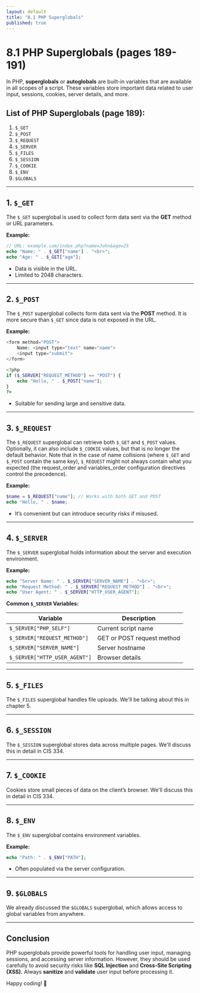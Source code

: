 ```yaml
---
layout: default
title: "8.1 PHP Superglobals"
published: true
---
```


# 8.1 PHP Superglobals (pages 189-191)

In PHP, **superglobals** or **autoglobals** are built-in variables that are available in all scopes of a script. These variables store important data related to user input, sessions, cookies, server details, and more.

## List of PHP Superglobals (page 189):

1. `$_GET`
2. `$_POST`
3. `$_REQUEST`
4. `$_SERVER`
5. `$_FILES`
6. `$_SESSION`
7. `$_COOKIE`
8. `$_ENV`
9. `$GLOBALS`

---

## 1. `$_GET`

The `$_GET` superglobal is used to collect form data sent via the **GET** method or URL parameters.

**Example:**

```php
// URL: example.com/index.php?name=John&age=25
echo "Name: " . $_GET["name"] . "<br>";
echo "Age: " . $_GET["age"];
```

- Data is visible in the URL.
- Limited to 2048 characters.

---

## 2. `$_POST`

The `$_POST` superglobal collects form data sent via the **POST** method. It is more secure than `$_GET` since data is not exposed in the URL.

**Example:**

```php
<form method="POST">
    Name: <input type="text" name="name">
    <input type="submit">
</form>

<?php
if ($_SERVER["REQUEST_METHOD"] == "POST") {
    echo "Hello, " . $_POST["name"];
}
?>
```

- Suitable for sending large and sensitive data.

---

## 3. `$_REQUEST`

The `$_REQUEST` superglobal can retrieve both `$_GET` and `$_POST` values. Optionally, it can also include `$_COOKIE` values, but that is no longer the default behavior. Note that in the case of name collisions (where `$_GET` and `$_POST` contain the same key), `$_REQUEST` might not always contain what you expected (the request_order and variables_order configuration directives control the precedence).

**Example:**

```php
$name = $_REQUEST["name"]; // Works with both GET and POST
echo "Hello, " . $name;
```

- It’s convenient but can introduce security risks if misused.

---

## 4. `$_SERVER`

The `$_SERVER` superglobal holds information about the server and execution environment.

**Example:**

```php
echo "Server Name: " . $_SERVER["SERVER_NAME"] . "<br>";
echo "Request Method: " . $_SERVER["REQUEST_METHOD"] . "<br>";
echo "User Agent: " . $_SERVER["HTTP_USER_AGENT"];
```

**Common `$_SERVER` Variables:**

| Variable | Description |
|----------|-------------|
| `$_SERVER["PHP_SELF"]` | Current script name |
| `$_SERVER["REQUEST_METHOD"]` | GET or POST request method |
| `$_SERVER["SERVER_NAME"]` | Server hostname |
| `$_SERVER["HTTP_USER_AGENT"]` | Browser details |

---

## 5. `$_FILES`

The `$_FILES` superglobal handles file uploads. We'll be talking about this in chapter 5.

---

## 6. `$_SESSION`

The `$_SESSION` superglobal stores data across multiple pages. We'll discuss this in detail in CIS 334.

---

## 7. `$_COOKIE`
Cookies store small pieces of data on the client’s browser. We'll discuss this in detail in CIS 334.

---

## 8. `$_ENV`

The `$_ENV` superglobal contains environment variables.

**Example:**

```php
echo "Path: " . $_ENV["PATH"];
```

- Often populated via the server configuration.

---

## 9. `$GLOBALS`

We already discussed the `$GLOBALS` superglobal, which allows access to global variables from anywhere.

---

## Conclusion
PHP superglobals provide powerful tools for handling user input, managing sessions, and accessing server information. However, they should be used carefully to avoid security risks like **SQL Injection** and **Cross-Site Scripting (XSS).** Always **sanitize** and **validate** user input before processing it.

Happy coding! 🚀
